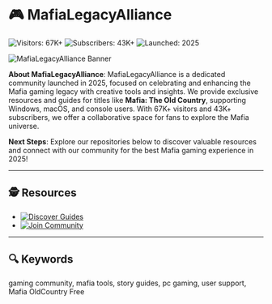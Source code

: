 # 🎮 MafiaLegacyAlliance

![Visitors: 67K+](https://img.shields.io/badge/Visitors-67K+-ff9f43) ![Subscribers: 43K+](https://img.shields.io/badge/Subscribers-43K+-6ab04c) ![Launched: 2025](https://img.shields.io/badge/Launched-2025-orange)

![MafiaLegacyAlliance Banner](https://avatars.dzeninfra.ru/get-zen_doc/271828/pub_681d8917b6b44148f6608e35_681d891fb6b44148f6609193/scale_1200)

**About MafiaLegacyAlliance**: MafiaLegacyAlliance is a dedicated community launched in 2025, focused on celebrating and enhancing the Mafia gaming legacy with creative tools and insights. We provide exclusive resources and guides for titles like **Mafia: The Old Country**, supporting Windows, macOS, and console users. With 67K+ visitors and 43K+ subscribers, we offer a collaborative space for fans to explore the Mafia universe.

**Next Steps**: Explore our repositories below to discover valuable resources and connect with our community for the best Mafia gaming experience in 2025!

---

## 🕵️ Resources

- [![Discover Guides](https://img.shields.io/badge/Discover_Guides-NOW-00cc00?style=rounded&labelColor=1a1a1a)](https://github.com/MafiaLegacyAlliance/.github)
- [![Join Community](https://img.shields.io/badge/Join_Community-NOW-00cc00?style=rounded&labelColor=1a1a1a)](https://github.com/MafiaLegacyAlliance/MafiaOldCountry-Hub)

---

## 🔍 Keywords

gaming community, mafia tools, story guides, pc gaming, user support, Mafia OldCountry Free
